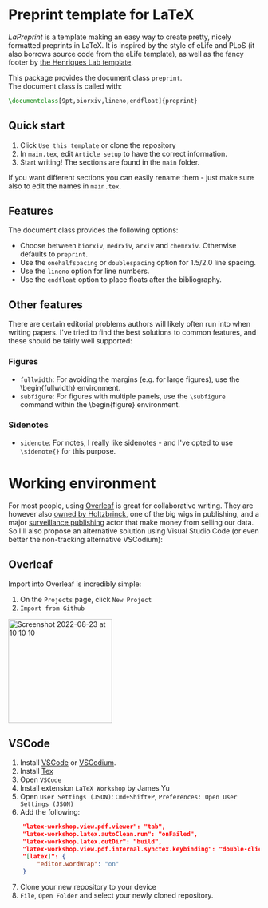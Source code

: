 # Preprint template for LaTeX
*LaPreprint* is a template making an easy way to create pretty, nicely formatted preprints in LaTeX. It is inspired by the style of eLife and PLoS (it also borrows source code from the eLife template), as well as the fancy footer by [the Henriques Lab template](https://www.overleaf.com/latex/templates/henriqueslab-biorxiv-template/nyprsybwffws).

This package provides the document class `preprint`.  
The document class is called with:
```latex
\documentclass[9pt,biorxiv,lineno,endfloat]{preprint}
```

## Quick start
1. Click `Use this template` or clone the repository
2. In `main.tex`, edit `Article setup` to have the correct information.
3. Start writing! The sections are found in the `main` folder.

If you want different sections you can easily rename them - just make sure also to edit the names in `main.tex`.

## Features
The document class provides the following options:
- Choose between `biorxiv`, `medrxiv`, `arxiv` and `chemrxiv`. Otherwise defaults to `preprint`.  
- Use the `onehalfspacing` or `doublespacing` option for 1.5/2.0 line spacing.  
- Use the `lineno` option for line numbers.  
- Use the `endfloat` option to place floats after the bibliography.  

## Other features
There are certain editorial problems authors will likely often run into when writing papers. I've tried to find the best solutions to common features, and these should be fairly well supported:

### Figures
- `fullwidth`: For avoiding the margins (e.g. for large figures), use the \begin{fullwidth} environment.
- `subfigure`: For figures with multiple panels, use the `\subfigure` command within the \begin{figure} environment.

### Sidenotes
- `sidenote`: For notes, I really like sidenotes - and I've opted to use `\sidenote{}` for this purpose.

# Working environment
For most people, using [Overleaf](https://www.overleaf.com/) is great for collaborative writing. They are however also [owned by Holtzbrinck](http://bjoern.brembs.net/2021/09/algorithmic-employment-decisions-in-academia/), one of the big wigs in publishing, and a major [surveillance publishing](https://osf.io/preprints/socarxiv/j6ung/) actor that make money from selling our data. So I'll also propose an alternative solution using Visual Studio Code (or even better the non-tracking alternative VSCodium):

## Overleaf
Import into Overleaf is incredibly simple:  
1. On the `Projects` page, click `New Project`
2. `Import from Github`
<img width="208" alt="Screenshot 2022-08-23 at 10 10 10" src="https://user-images.githubusercontent.com/25629697/186129407-f0937a57-fda3-4d06-af5e-d5b54ac25937.png">

## VSCode
1. Install [VSCode](https://code.visualstudio.com/) or [VSCodium](https://vscodium.com/).
2. Install [Tex](https://www.tug.org/texlive/)
3. Open `VSCode`
4. Install extension `LaTeX Workshop` by James Yu
5. Open `User Settings (JSON)`: `Cmd+Shift+P`, `Preferences: Open User Settings (JSON)`
6. Add the following:
```json
    "latex-workshop.view.pdf.viewer": "tab",
    "latex-workshop.latex.autoClean.run": "onFailed",
    "latex-workshop.latex.outDir": "build",
    "latex-workshop.view.pdf.internal.synctex.keybinding": "double-click",
    "[latex]": {
        "editor.wordWrap": "on"
    }
```
7. Clone your new repository to your device
8. `File`, `Open Folder` and select your newly cloned repository.
